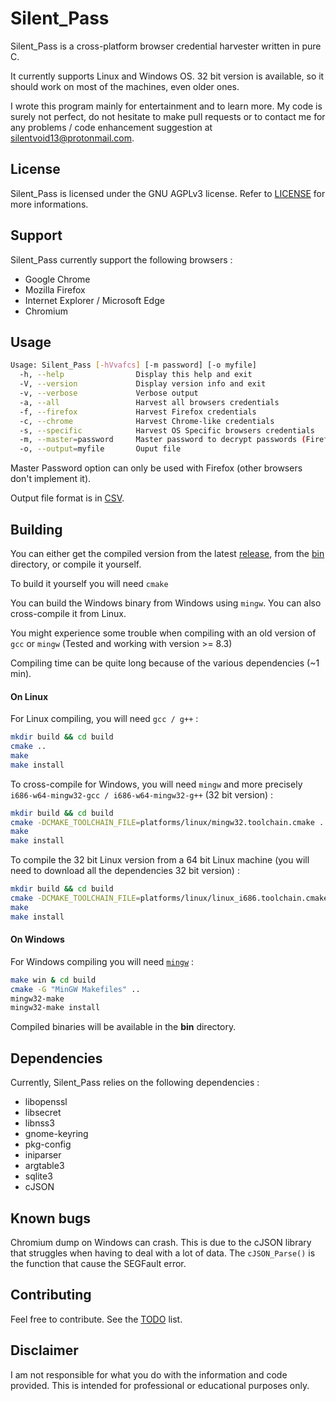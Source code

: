 # Silent_Pass

Silent_Pass is a cross-platform browser credential harvester written in pure C.

It currently supports Linux and Windows OS. 32 bit version is available, so it should work on most of the machines, even older ones.

I wrote this program mainly for entertainment and to learn more. My code is surely not perfect, do not hesitate to make pull requests or to contact me for any problems / code enhancement suggestion at silentvoid13@protonmail.com.

## License

Silent_Pass is licensed under the GNU AGPLv3 license. Refer to [LICENSE](https://github.com/SilentVoid13/Silent_Pass/blob/master/LICENSE.txt) for more informations.

## Support

Silent_Pass currently support the following browsers :

- Google Chrome
- Mozilla Firefox
- Internet Explorer / Microsoft Edge
- Chromium

## Usage

```bash
Usage: Silent_Pass [-hVvafcs] [-m password] [-o myfile]
  -h, --help                Display this help and exit
  -V, --version             Display version info and exit
  -v, --verbose             Verbose output
  -a, --all                 Harvest all browsers credentials
  -f, --firefox             Harvest Firefox credentials
  -c, --chrome              Harvest Chrome-like credentials
  -s, --specific            Harvest OS Specific browsers credentials
  -m, --master=password     Master password to decrypt passwords (Firefox only)
  -o, --output=myfile       Ouput file
```

Master Password option can only be used with Firefox (other browsers don't implement it).

Output file format is in [CSV](https://en.wikipedia.org/wiki/Comma-separated_values).

## Building

You can either get the compiled version from the latest [release](https://github.com/SilentVoid13/Silent_Pass/releases), from the [bin](https://github.com/SilentVoid13/Silent_Pass/tree/master/bin) directory, or compile it yourself.

To build it yourself you will need `cmake`

You can build the Windows binary from Windows using `mingw`. You can also cross-compile it from Linux.

You might experience some trouble when compiling with an old version of `gcc` or `mingw` (Tested and working with version >= 8.3)

Compiling time can be quite long because of the various dependencies (~1 min).

#### On Linux

For Linux compiling, you will need `gcc / g++` :

```bash
mkdir build && cd build
cmake ..
make
make install
```

To cross-compile for Windows, you will need `mingw` and more precisely `i686-w64-mingw32-gcc / i686-w64-mingw32-g++` (32 bit version) :

```bash
mkdir build && cd build
cmake -DCMAKE_TOOLCHAIN_FILE=platforms/linux/mingw32.toolchain.cmake ..
make
make install
```

To compile the 32 bit Linux version from a 64 bit Linux machine (you will need to download all the dependencies 32 bit version) :

```bash
mkdir build && cd build
cmake -DCMAKE_TOOLCHAIN_FILE=platforms/linux/linux_i686.toolchain.cmake ..
make
make install
```

#### On Windows

For Windows compiling you will need [`mingw`](https://sourceforge.net/projects/mingw-w64/)  :

```bash
make win & cd build
cmake -G "MinGW Makefiles" ..
mingw32-make
mingw32-make install
```

Compiled binaries will be available in the **bin** directory.

## Dependencies

Currently, Silent_Pass relies on the following dependencies :

- libopenssl
- libsecret
- libnss3
- gnome-keyring
- pkg-config
- iniparser
- argtable3
- sqlite3
- cJSON

## Known bugs

Chromium dump on Windows can crash. This is due to the cJSON library that struggles when having to deal with a lot of data. The `cJSON_Parse()`  is the function that cause the SEGFault error.

## Contributing

Feel free to contribute. See the [TODO](https://github.com/SilentVoid13/Silent_Pass/blob/master/TODO.md) list. 

## Disclaimer

I am not responsible for what you do with the information and code provided. This is intended for professional or educational purposes only.
